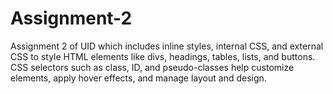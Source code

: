 # Assignment-2
Assignment 2 of UID which includes inline styles, internal CSS, and external CSS to style HTML elements like divs, headings, tables, lists, and buttons. CSS selectors such as class, ID, and pseudo-classes help customize elements, apply hover effects, and manage layout and design.
